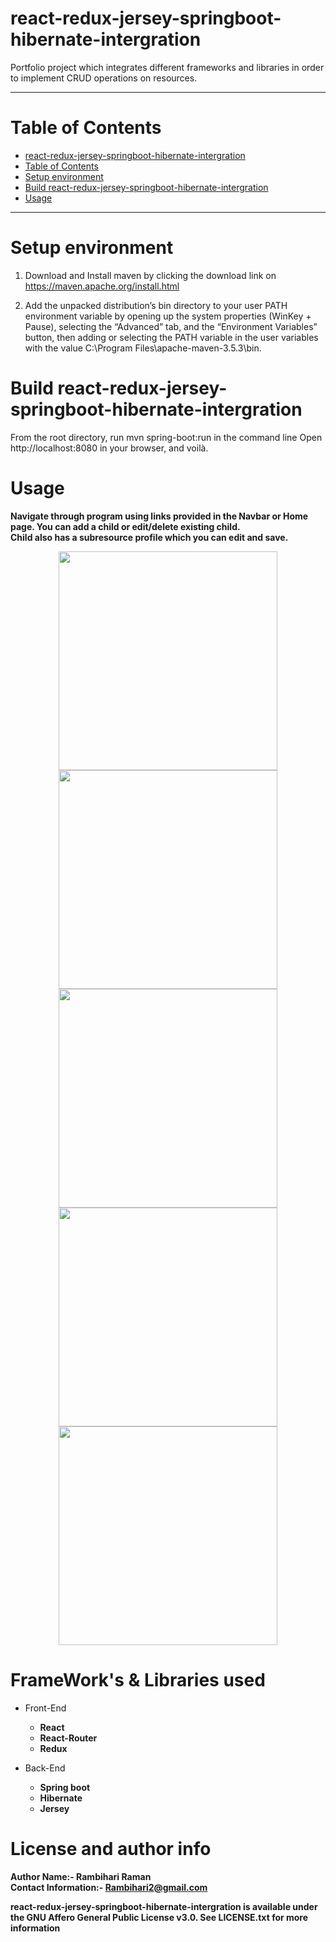   # react-redux-jersey-springboot-hibernate-intergration
Portfolio project which integrates different frameworks and libraries in order to implement CRUD operations on resources.

* * *

# Table of Contents
- [react-redux-jersey-springboot-hibernate-intergration](#react-redux-jersey-springboot-hibernate-intergration)
- [Table of Contents](#table-of-contents)
- [Setup environment](#setup-environment)
- [Build react-redux-jersey-springboot-hibernate-intergration](#build-react-redux-jersey-springboot-hibernate-intergration)
- [Usage](#usage)

* * *

# Setup environment

1. Download and Install maven by clicking the download link on https://maven.apache.org/install.html

2. Add the unpacked distribution’s bin directory to your user PATH environment variable by opening up the system properties (WinKey + Pause), selecting the “Advanced” tab, and the “Environment Variables” button, then adding or selecting the PATH variable in the user variables with the value C:\Program Files\apache-maven-3.5.3\bin.

# Build react-redux-jersey-springboot-hibernate-intergration

From the root directory, run mvn spring-boot:run in the command line
Open http://localhost:8080 in your browser, and voilà.

# Usage

**Navigate through program using links provided in the Navbar or Home page. You can add a child or edit/delete existing child.** <br />
**Child also has a subresource profile which you can edit and save.**

<p align="center">
  <img src="https://i.imgur.com/iUDKpWl.png" width="350"/>
  <img src="https://i.imgur.com/dB25XxS.png" width="350"/>
  <img src="https://i.imgur.com/Md2J9X7.png" width="350"/>
  <img src="https://i.imgur.com/isVn8PI.png" width="350"/>
  <img src="https://i.imgur.com/54P0zsb.png" width="350"/>
</p>

# FrameWork's & Libraries used
* Front-End
  * **React**
  * **React-Router**
  * **Redux**

* Back-End
  * **Spring boot**
  * **Hibernate**
  * **Jersey**

# License and author info
**Author Name:- Rambihari Raman** <br />
**Contact Information:- Rambihari2@gmail.com** <br />

__react-redux-jersey-springboot-hibernate-intergration is available under the GNU Affero General Public License v3.0. See LICENSE.txt for more information__

